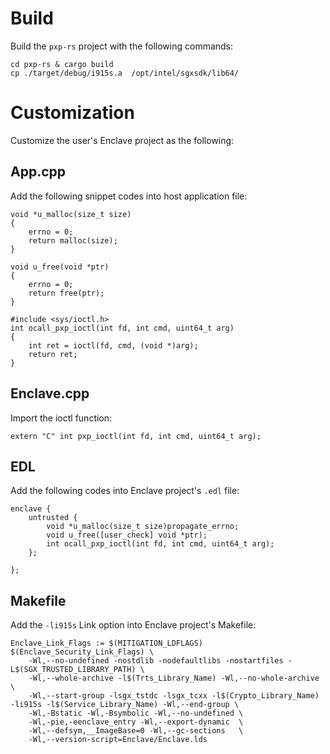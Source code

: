 
# Build
Build the `pxp-rs` project with the following commands:
```
cd pxp-rs & cargo build
cp ./target/debug/i915s.a  /opt/intel/sgxsdk/lib64/
```

# Customization
Customize the user's Enclave project as the following:

## App.cpp
Add the following snippet codes into host application file:
```
void *u_malloc(size_t size)
{
    errno = 0;
    return malloc(size);
}

void u_free(void *ptr)
{
    errno = 0;
    return free(ptr);
}

#include <sys/ioctl.h>
int ocall_pxp_ioctl(int fd, int cmd, uint64_t arg) 
{
    int ret = ioctl(fd, cmd, (void *)arg);
	return ret;
}
```

## Enclave.cpp
Import the ioctl function:
```
extern "C" int pxp_ioctl(int fd, int cmd, uint64_t arg);
```

## EDL
Add the following codes into Enclave project's `.edl` file:
```
enclave {
    untrusted {
        void *u_malloc(size_t size)propagate_errno;
        void u_free([user_check] void *ptr);
		int ocall_pxp_ioctl(int fd, int cmd, uint64_t arg);
    };

};
```

## Makefile
Add the `-li915s` Link option into Enclave project's Makefile:
```
Enclave_Link_Flags := $(MITIGATION_LDFLAGS) $(Enclave_Security_Link_Flags) \
    -Wl,--no-undefined -nostdlib -nodefaultlibs -nostartfiles -L$(SGX_TRUSTED_LIBRARY_PATH) \
	-Wl,--whole-archive -l$(Trts_Library_Name) -Wl,--no-whole-archive \
	-Wl,--start-group -lsgx_tstdc -lsgx_tcxx -l$(Crypto_Library_Name) -li915s -l$(Service_Library_Name) -Wl,--end-group \
	-Wl,-Bstatic -Wl,-Bsymbolic -Wl,--no-undefined \
	-Wl,-pie,-eenclave_entry -Wl,--export-dynamic  \
	-Wl,--defsym,__ImageBase=0 -Wl,--gc-sections   \
	-Wl,--version-script=Enclave/Enclave.lds
```
